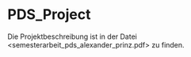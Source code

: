 # PDS_Project

Die Projektbeschreibung ist in der Datei <semesterarbeit_pds_alexander_prinz.pdf> zu finden.
